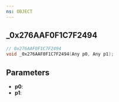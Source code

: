 ```yaml
---
ns: OBJECT
---
```

## _0x276AAF0F1C7F2494

```c
// 0x276AAF0F1C7F2494
void _0x276AAF0F1C7F2494(Any p0, Any p1);
```

## Parameters
* **p0**:
* **p1**:
